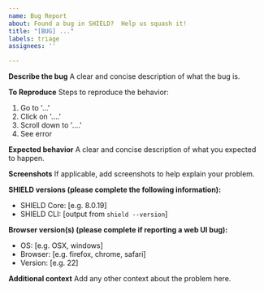 ```yaml
---
name: Bug Report
about: Found a bug in SHIELD?  Help us squash it!
title: "[BUG] ..."
labels: triage
assignees: ''

---
```


**Describe the bug**
A clear and concise description of what the bug is.

**To Reproduce**
Steps to reproduce the behavior:
1. Go to '...'
2. Click on '....'
3. Scroll down to '....'
4. See error

**Expected behavior**
A clear and concise description of what you expected to happen.

**Screenshots**
If applicable, add screenshots to help explain your problem.

**SHIELD versions (please complete the following information):**
 - SHIELD Core: [e.g. 8.0.19]
 - SHIELD CLI: [output from `shield --version`]

**Browser version(s) (please complete if reporting a web UI bug):**
 - OS: [e.g. OSX, windows]
 - Browser: [e.g. firefox, chrome, safari]
 - Version: [e.g. 22]

**Additional context**
Add any other context about the problem here.

